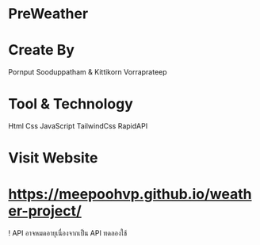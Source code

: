 ﻿# PreWeather
# Create By
Pornput Sooduppatham & Kittikorn Vorraprateep

# Tool & Technology
Html Css JavaScript TailwindCss RapidAPI

# Visit Website
# https://meepoohvp.github.io/weather-project/

! API อาจหมดอายุเนื่องจากเป็น API ทดลองใช้
